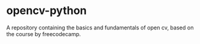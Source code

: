 # opencv-python
A repository containing the basics and fundamentals of open cv, based on the course by freecodecamp.

